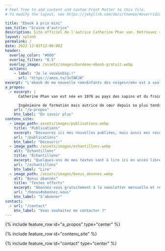 ```yaml
---
# Feel free to add content and custom Front Matter to this file.
# To modify the layout, see https://jekyllrb.com/docs/themes/#overriding-theme-defaults

title: "Ebook à prix mini"
seo_title: "Graine d'autrice"
description: Site officiel de l'autrice Catherine Phan van. Retrouvez ses publications, des textes gratuits et inédits en exclusivité, son actu...
layout: splash
permalink: /
date: 2022-12-02T12:00:00Z
header:
  overlay_color: "#000"
  overlay_filter: "0.5"
  overlay_image: /assets/images/bandeau-ebook-gratuit.webp
  actions:
    - label: "Je le veux&nbsp;!"
      url: "https://amzn.to/3nT8KJK"
excerpt: "L'ebook de ma nouvelle <em>Enfants des neiges</em> est à seulement 0,99&nbsp;€. Alors, une petite lecture toute douce, ça vous tente&nbsp;?"
a_propos:
  - excerpt: |
      Catherine Phan van est née en 1976 au pays des sapins et du froid, qu'elle a quitté pour s'installer près de Bordeaux, où elle vit depuis 2008.

      Ingénieure de formation mais autrice de cœur depuis sa plus tendre adolescence, elle a attendu, avec patience à défaut de courage, d'atteindre sa quarante-cinquième année avant d'oser enfin brandir sa plume et dévoiler ses textes.
    url: "/a-propos"
    btn_label: "En savoir plus"
contenu_site:
  - image_path: assets/images/publications.webp
    title: "Publications"
    excerpt: "Découvrez ici mes nouvelles publiées, mais aussi mes recueils, romans ou novellas qui trépignent de suivre un jour le même chemin"
    url: "/publications"
    btn_label: "Découvrir"
  - image_path: /assets/images/echantillons.webp
    alt: "Echantillons"
    title: "Échantillons"
    excerpt: "Quelques-uns de mes textes sont à lire ici en accès libre : nouvelles à quatre mains avec des autrices amies, micronouvelles, jeux d'écriture..."
    url: "/echantillons"
    btn_label: "Lire"
  - image_path: /assets/images/bonus_abonnes.webp
    alt: "Bonus abonnés"
    title: "Textes offerts"
    excerpt: "Abonnez-vous gratuitement à la newsletter mensuelle et retrouvez ici les textes qui vous sont réservés en exclusivité !"
    url: "/bonus#abonnez-vous"
    btn_label: "S'abonner"
contact:
  - url: "/contact"
    btn_label: "Vous souhaitez me contacter ?"
---
```


{% include feature_row id="a_propos" type="center" %}

{% include feature_row id="contenu_site" %}

{% include feature_row id="contact" type="center" %}
